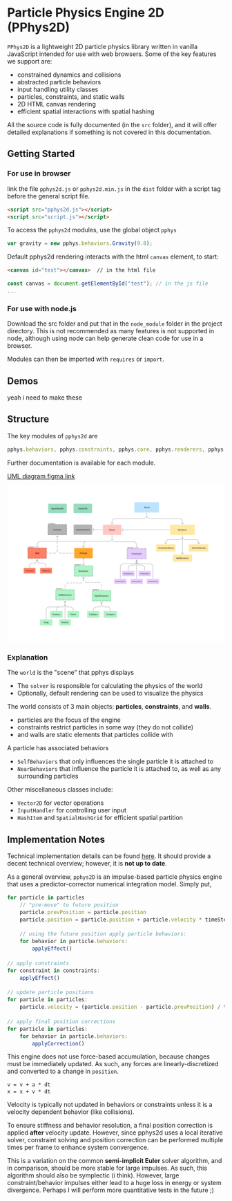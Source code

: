 # Particle Physics Engine 2D (PPhys2D)

`PPhys2D` is a lightweight 2D particle physics library written in vanilla JavaScript intended for use with web browsers. Some of the key features we support are:
- constrained dynamics and collisions
- abstracted particle behaviors
- input handling utility classes
- particles, constraints, and static walls 
- 2D HTML canvas rendering
- efficient spatial interactions with spatial hashing

All the source code is fully documented (in the `src` folder), and it will offer detailed explanations if something is not covered in this documentation.

## Getting Started
### For use in browser
link the file `pphys2d.js` or `pphys2d.min.js` in the `dist` folder with a script tag before the general script file.

```html
<script src="pphys2d.js"></script>
<script src="script.js"></script>
```

To access the `pphys2d` modules, use the global object `pphys`
``` js
var gravity = new pphys.behaviors.Gravity(9.8);
```

Default pphys2d rendering interacts with the html `canvas` element, to start:
``` html
<canvas id="test"></canvas>  // in the html file
``` 
``` js
const canvas = document.getElementById("test"); // in the js file
...
```

### For use with node.js
Download the src folder and put that in the `node_module` folder in the project directory. This is not recommended as many features is not supported in node, although using node can help generate clean code for use in a browser.

Modules can then be imported with `requires` or `import`.


## Demos
yeah i need to make these


## Structure
The key modules of `pphys2d` are
``` js
pphys.behaviors, pphys.constraints, pphys.core, pphys.renderers, pphys.utils, pphys.walls
```
Further documentation is available for each module.

[UML diagram figma link](https://www.figma.com/file/RmAHDNunrpGmugKVVT1JYa/physics?type=whiteboard&node-id=0-1&t=kJgXQj8zSvmgEPtW-0)

<img src = "assets/uml.jpg" width = "700">

### Explanation
The `world` is the "scene" that pphys displays 
- The `solver` is responsible for calculating the physics of the world
- Optionally, default rendering can be used to visualize the physics

The world consists of 3 main objects: **particles**, **constraints**, and **walls**.
- particles are the focus of the engine
- constraints restrict particles in some way (they do not collide)
- and walls are static elements that particles collide with

A particle has associated behaviors
- `SelfBehaviors` that only influences the single particle it is attached to
- `NearBehaviors` that influence the particle it is attached to, as well as any surrounding particles

Other miscellaneous classes include:
- `Vector2D` for vector operations
- `InputHandler` for controlling user input
- `HashItem` and `SpatialHashGrid` for efficient spatial partition

## Implementation Notes
Technical implementation details can be found [here](./pphys_paper.pdf). It should provide a decent technical overview; however, it is **not up to date**.

As a general overview, `pphys2D` is an impulse-based particle physics engine that uses a predictor-corrector numerical integration model. Simply put, 
``` js
for particle in particles
    // "pre-move" to future position
    particle.prevPosition = particle.position
    particle.position = particle.position + particle.velocity * timeStep

    // using the future position apply particle behaviors:
    for behavior in particle.behaviors:
        applyEffect()

// apply constraints
for constraint in constraints:
    applyEffect()

// update particle positions
for particle in particles:
    particle.velocity = (particle.position - particle.prevPosition) / timeStep

// apply final position corrections
for particle in particles:
    for behavior in particle.behaviors:
        applyCorrection()
```
This engine does not use force-based accumulation, because changes must be immediately updated. As such, any forces are linearly-discretized and converted to a change in `position`. 
```
v = v + a * dt
x = x + v * dt
```

Velocity is typically not updated in behaviors or constraints unless it is a velocity dependent behavior (like collisions).

To ensure stiffness and behavior resolution, a final position correction is applied **after** velocity update. However, since pphys2d uses a local iterative solver, constraint solving and position correction can be performed multiple times per frame to enhance system convergence.

This is a variation on the common **semi-implicit Euler** solver algorithm, and in comparison, should be more stable for large impulses. As such, this algorithm should also be symplectic (i think). However, large constraint/behavior impulses either lead to a huge loss in energy or system divergence. Perhaps I will perform more quantitative tests in the future ;)

